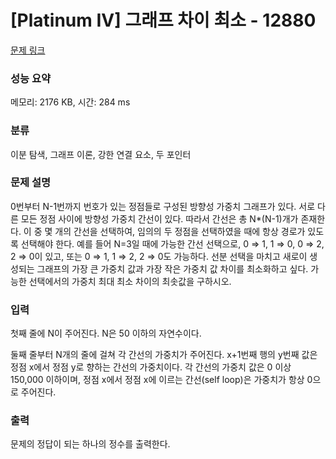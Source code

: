 # [Platinum IV] 그래프 차이 최소 - 12880 

[문제 링크](https://www.acmicpc.net/problem/12880) 

### 성능 요약

메모리: 2176 KB, 시간: 284 ms

### 분류

이분 탐색, 그래프 이론, 강한 연결 요소, 두 포인터

### 문제 설명

<p>0번부터 N-1번까지 번호가 있는 정점들로 구성된 방향성 가중치 그래프가 있다. 서로 다른 모든 정점 사이에 방향성 가중치 간선이 있다. 따라서 간선은 총 N*(N-1)개가 존재한다. 이 중 몇 개의 간선을 선택하여, 임의의 두 정점을 선택하였을 때에 항상 경로가 있도록 선택해야 한다. 예를 들어 N=3일 때에 가능한 간선 선택으로, 0 ⇒ 1, 1 ⇒ 0, 0 ⇒ 2, 2 ⇒ 0이 있고, 또는 0 ⇒ 1, 1 ⇒ 2, 2 ⇒ 0도 가능하다. 선분 선택을 마치고 새로이 생성되는 그래프의 가장 큰 가중치 값과 가장 작은 가중치 값 차이를 최소화하고 싶다. 가능한 선택에서의 가중치 최대 최소 차이의 최솟값을 구하시오.</p>

### 입력 

 <p>첫째 줄에 N이 주어진다. N은 50 이하의 자연수이다.</p>

<p>둘째 줄부터 N개의 줄에 걸쳐 각 간선의 가중치가 주어진다. x+1번째 행의 y번째 값은 정점 x에서 정점 y로 향하는 간선의 가중치이다. 각 간선의 가중치 값은 0 이상 150,000 이하이며, 정점 x에서 정점 x에 이르는 간선(self loop)은 가중치가 항상 0으로 주어진다.</p>

### 출력 

 <p>문제의 정답이 되는 하나의 정수를 출력한다.</p>

